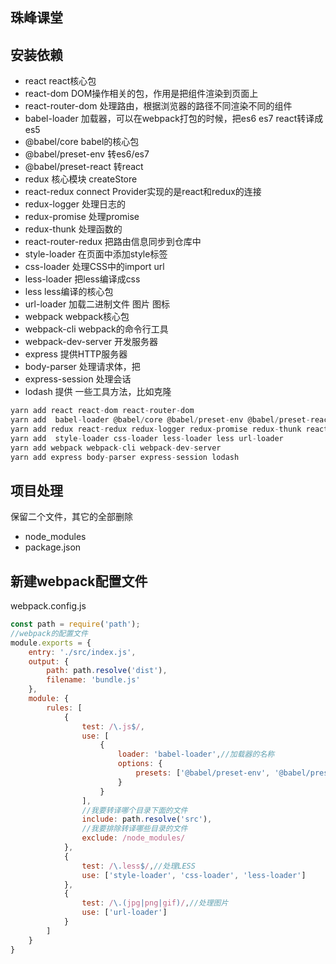 ## 珠峰课堂

## 安装依赖
- react react核心包
- react-dom DOM操作相关的包，作用是把组件渲染到页面上
- react-router-dom  处理路由，根据浏览器的路径不同渲染不同的组件
- babel-loader 加载器，可以在webpack打包的时候，把es6 es7 react转译成es5
- @babel/core babel的核心包
- @babel/preset-env  转es6/es7
- @babel/preset-react 转react
- redux 核心模块 createStore 
- react-redux connect Provider实现的是react和redux的连接
- redux-logger 处理日志的
- redux-promise 处理promise
- redux-thunk 处理函数的
- react-router-redux 把路由信息同步到仓库中
- style-loader 在页面中添加style标签
- css-loader 处理CSS中的import url 
- less-loader 把less编译成css
- less less编译的核心包
- url-loader 加载二进制文件 图片 图标
- webpack webpack核心包
- webpack-cli webpack的命令行工具
- webpack-dev-server 开发服务器
- express 提供HTTP服务器
- body-parser 处理请求体，把
- express-session 处理会话
- lodash 提供 一些工具方法，比如克隆 

```js
yarn add react react-dom react-router-dom 
yarn add  babel-loader @babel/core @babel/preset-env @babel/preset-react html-webpack-plugin
yarn add redux react-redux redux-logger redux-promise redux-thunk react-router-redux
yarn add  style-loader css-loader less-loader less url-loader
yarn add webpack webpack-cli webpack-dev-server
yarn add express body-parser express-session lodash
```

## 项目处理
保留二个文件，其它的全部删除
- node_modules
- package.json

## 新建webpack配置文件
webpack.config.js
```js
const path = require('path');
//webpack的配置文件
module.exports = {
    entry: './src/index.js',
    output: {
        path: path.resolve('dist'),
        filename: 'bundle.js'
    },
    module: {
        rules: [
            {
                test: /\.js$/,
                use: [
                    {
                        loader: 'babel-loader',//加载器的名称
                        options: {
                            presets: ['@babel/preset-env', '@babel/preset-react']
                        }
                    }
                ],
                //我要转译哪个目录下面的文件
                include: path.resolve('src'),
                //我要排除转译哪些目录的文件
                exclude: /node_modules/
            },
            {
                test: /\.less$/,//处理LESS
                use: ['style-loader', 'css-loader', 'less-loader']
            },
            {
                test: /\.(jpg|png|gif)/,//处理图片
                use: ['url-loader']
            }
        ]
    }
}
```
